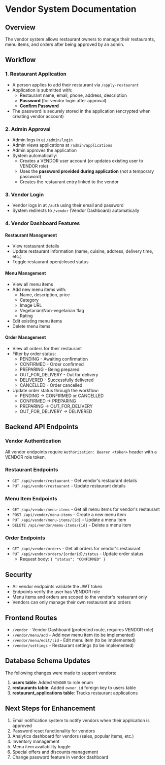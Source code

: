 # Vendor System Documentation

## Overview
The vendor system allows restaurant owners to manage their restaurants, menu items, and orders after being approved by an admin.

## Workflow

### 1. Restaurant Application
- A person applies to add their restaurant via `/apply-restaurant`
- Application is submitted with:
  - Restaurant name, email, phone, address, description
  - **Password** (for vendor login after approval)
  - **Confirm Password**
- The password is securely stored in the application (encrypted when creating vendor account)

### 2. Admin Approval
- Admin logs in at `/admin/login`
- Admin views applications at `/admin/applications`
- Admin approves the application
- System automatically:
  - Creates a VENDOR user account (or updates existing user to VENDOR role)
  - Uses the **password provided during application** (not a temporary password)
  - Creates the restaurant entry linked to the vendor

### 3. Vendor Login
- Vendor logs in at `/auth` using their email and password
- System redirects to `/vendor` (Vendor Dashboard) automatically

### 4. Vendor Dashboard Features

#### Restaurant Management
- View restaurant details
- Update restaurant information (name, cuisine, address, delivery time, etc.)
- Toggle restaurant open/closed status

#### Menu Management
- View all menu items
- Add new menu items with:
  - Name, description, price
  - Category
  - Image URL
  - Vegetarian/Non-vegetarian flag
  - Rating
- Edit existing menu items
- Delete menu items

#### Order Management
- View all orders for their restaurant
- Filter by order status:
  - PENDING - Awaiting confirmation
  - CONFIRMED - Order confirmed
  - PREPARING - Being prepared
  - OUT_FOR_DELIVERY - Out for delivery
  - DELIVERED - Successfully delivered
  - CANCELLED - Order cancelled
- Update order status through the workflow:
  - PENDING → CONFIRMED or CANCELLED
  - CONFIRMED → PREPARING
  - PREPARING → OUT_FOR_DELIVERY
  - OUT_FOR_DELIVERY → DELIVERED

## Backend API Endpoints

### Vendor Authentication
All vendor endpoints require `Authorization: Bearer <token>` header with a VENDOR role token.

### Restaurant Endpoints
- `GET /api/vendor/restaurant` - Get vendor's restaurant details
- `PUT /api/vendor/restaurant` - Update restaurant details

### Menu Item Endpoints
- `GET /api/vendor/menu-items` - Get all menu items for vendor's restaurant
- `POST /api/vendor/menu-items` - Create a new menu item
- `PUT /api/vendor/menu-items/{id}` - Update a menu item
- `DELETE /api/vendor/menu-items/{id}` - Delete a menu item

### Order Endpoints
- `GET /api/vendor/orders` - Get all orders for vendor's restaurant
- `PUT /api/vendor/orders/{orderId}/status` - Update order status
  - Request body: `{ "status": "CONFIRMED" }`

## Security
- All vendor endpoints validate the JWT token
- Endpoints verify the user has VENDOR role
- Menu items and orders are scoped to the vendor's restaurant only
- Vendors can only manage their own restaurant and orders

## Frontend Routes
- `/vendor` - Vendor Dashboard (protected route, requires VENDOR role)
- `/vendor/menu/add` - Add new menu item (to be implemented)
- `/vendor/menu/edit/:id` - Edit menu item (to be implemented)
- `/vendor/settings` - Restaurant settings (to be implemented)

## Database Schema Updates
The following changes were made to support vendors:

1. **users table**: Added `VENDOR` to role enum
2. **restaurants table**: Added `owner_id` foreign key to users table
3. **restaurant_applications table**: Tracks restaurant applications

## Next Steps for Enhancement
1. Email notification system to notify vendors when their application is approved
2. Password reset functionality for vendors
3. Analytics dashboard for vendors (sales, popular items, etc.)
4. Inventory management
5. Menu item availability toggle
6. Special offers and discounts management
7. Change password feature in vendor dashboard
